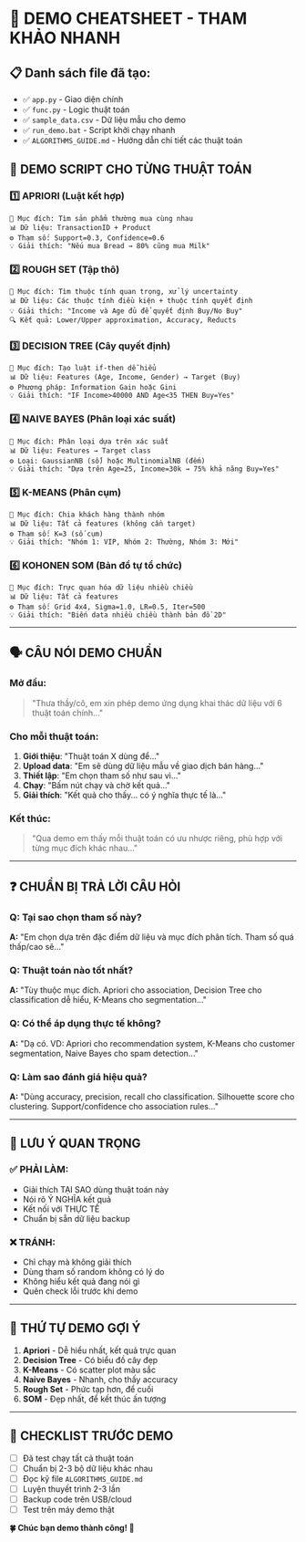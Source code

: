 # 🚀 DEMO CHEATSHEET - THAM KHẢO NHANH

## 📋 Danh sách file đã tạo:

- ✅ `app.py` - Giao diện chính
- ✅ `func.py` - Logic thuật toán
- ✅ `sample_data.csv` - Dữ liệu mẫu cho demo
- ✅ `run_demo.bat` - Script khởi chạy nhanh
- ✅ `ALGORITHMS_GUIDE.md` - Hướng dẫn chi tiết các thuật toán

## 🎯 DEMO SCRIPT CHO TỪNG THUẬT TOÁN

### 1️⃣ APRIORI (Luật kết hợp)

```
🎯 Mục đích: Tìm sản phẩm thường mua cùng nhau
📊 Dữ liệu: TransactionID + Product
⚙️ Tham số: Support=0.3, Confidence=0.6
💡 Giải thích: "Nếu mua Bread → 80% cũng mua Milk"
```

### 2️⃣ ROUGH SET (Tập thô)

```
🎯 Mục đích: Tìm thuộc tính quan trọng, xử lý uncertainty
📊 Dữ liệu: Các thuộc tính điều kiện + thuộc tính quyết định
💡 Giải thích: "Income và Age đủ để quyết định Buy/No Buy"
🔍 Kết quả: Lower/Upper approximation, Accuracy, Reducts
```

### 3️⃣ DECISION TREE (Cây quyết định)

```
🎯 Mục đích: Tạo luật if-then dễ hiểu
📊 Dữ liệu: Features (Age, Income, Gender) → Target (Buy)
⚙️ Phương pháp: Information Gain hoặc Gini
💡 Giải thích: "IF Income>40000 AND Age<35 THEN Buy=Yes"
```

### 4️⃣ NAIVE BAYES (Phân loại xác suất)

```
🎯 Mục đích: Phân loại dựa trên xác suất
📊 Dữ liệu: Features → Target class
⚙️ Loại: GaussianNB (số) hoặc MultinomialNB (đếm)
💡 Giải thích: "Dựa trên Age=25, Income=30k → 75% khả năng Buy=Yes"
```

### 5️⃣ K-MEANS (Phân cụm)

```
🎯 Mục đích: Chia khách hàng thành nhóm
📊 Dữ liệu: Tất cả features (không cần target)
⚙️ Tham số: K=3 (số cụm)
💡 Giải thích: "Nhóm 1: VIP, Nhóm 2: Thường, Nhóm 3: Mới"
```

### 6️⃣ KOHONEN SOM (Bản đồ tự tổ chức)

```
🎯 Mục đích: Trực quan hóa dữ liệu nhiều chiều
📊 Dữ liệu: Tất cả features
⚙️ Tham số: Grid 4x4, Sigma=1.0, LR=0.5, Iter=500
💡 Giải thích: "Biến data nhiều chiều thành bản đồ 2D"
```

---

## 🗣️ CÂU NÓI DEMO CHUẨN

### Mở đầu:

> "Thưa thầy/cô, em xin phép demo ứng dụng khai thác dữ liệu với 6 thuật toán chính..."

### Cho mỗi thuật toán:

1. **Giới thiệu**: "Thuật toán X dùng để..."
2. **Upload data**: "Em sẽ dùng dữ liệu mẫu về giao dịch bán hàng..."
3. **Thiết lập**: "Em chọn tham số như sau vì..."
4. **Chạy**: "Bấm nút chạy và chờ kết quả..."
5. **Giải thích**: "Kết quả cho thấy... có ý nghĩa thực tế là..."

### Kết thúc:

> "Qua demo em thấy mỗi thuật toán có ưu nhược riêng, phù hợp với từng mục đích khác nhau..."

---

## ❓ CHUẨN BỊ TRẢ LỜI CÂU HỎI

### Q: Tại sao chọn tham số này?

**A:** "Em chọn dựa trên đặc điểm dữ liệu và mục đích phân tích. Tham số quá thấp/cao sẽ..."

### Q: Thuật toán nào tốt nhất?

**A:** "Tùy thuộc mục đích. Apriori cho association, Decision Tree cho classification dễ hiểu, K-Means cho segmentation..."

### Q: Có thể áp dụng thực tế không?

**A:** "Dạ có. VD: Apriori cho recommendation system, K-Means cho customer segmentation, Naive Bayes cho spam detection..."

### Q: Làm sao đánh giá hiệu quả?

**A:** "Dùng accuracy, precision, recall cho classification. Silhouette score cho clustering. Support/confidence cho association rules..."

---

## 🚨 LƯU Ý QUAN TRỌNG

### ✅ PHẢI LÀM:

- Giải thích TẠI SAO dùng thuật toán này
- Nói rõ Ý NGHĨA kết quả
- Kết nối với THỰC TẾ
- Chuẩn bị sẵn dữ liệu backup

### ❌ TRÁNH:

- Chỉ chạy mà không giải thích
- Dùng tham số random không có lý do
- Không hiểu kết quả đang nói gì
- Quên check lỗi trước khi demo

---

## 🎯 THỨ TỰ DEMO GỢI Ý

1. **Apriori** - Dễ hiểu nhất, kết quả trực quan
2. **Decision Tree** - Có biểu đồ cây đẹp
3. **K-Means** - Có scatter plot màu sắc
4. **Naive Bayes** - Nhanh, cho thấy accuracy
5. **Rough Set** - Phức tạp hơn, để cuối
6. **SOM** - Đẹp nhất, để kết thúc ấn tượng

---

## 📱 CHECKLIST TRƯỚC DEMO

- [ ] Đã test chạy tất cả thuật toán
- [ ] Chuẩn bị 2-3 bộ dữ liệu khác nhau
- [ ] Đọc kỹ file `ALGORITHMS_GUIDE.md`
- [ ] Luyện thuyết trình 2-3 lần
- [ ] Backup code trên USB/cloud
- [ ] Test trên máy demo thật

**🍀 Chúc bạn demo thành công! 🚀**
